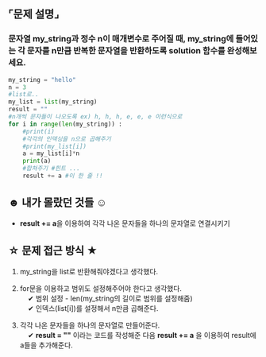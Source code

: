## ⌜문제 설명⌟
### 문자열 my_string과 정수 n이 매개변수로 주어질 때, my_string에 들어있는 각 문자를 n만큼 반복한 문자열을 반환하도록 solution 함수를 완성해보세요.

```python
my_string = "hello"
n = 3
#list로..
my_list = list(my_string)
result = ""
#n개씩 문자들이 나오도록 ex) h, h, h, e, e, e 이런식으로
for i in range(len(my_string)) :
    #print(i)
    #각각의 인덱싱을 n으로 곱해주기
    #print(my_list[i])
    a = my_list[i]*n
    print(a)
    #합쳐주기 #힌트 ...
    result += a #이 한 줄 !!
```

## ☻ 내가 몰랐던 것들 ☺︎
* **result += a**을 이용하여 각각 나온 문자들을 하나의 문자열로 연결시키기
## ☆ 문제 접근 방식 ★
1. my_string을 list로 반환해줘야겠다고 생각했다.

2. for문을 이용하고 범위도 설정해주어야 한다고 생각했다.
<br> &nbsp;&nbsp;&nbsp; ✔︎ 범위 설정 - len(my_string의 길이로 범위를 설정해줌)
<br> &nbsp;&nbsp;&nbsp; ✔︎ 인덱스(list[i])를 설정해서 n만큼 곱해준다.

3. 각각 나온 문자들을 하나의 문자열로 만들어준다.
<br> &nbsp;&nbsp;&nbsp; ✔︎ **result = ""** 이라는 코드를 작성해준 다음 **result += a** 을 이용하여 result에 a들을 추가해준다.